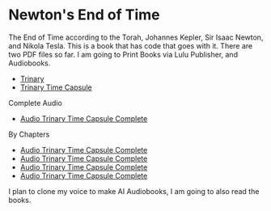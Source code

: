 # Newton's End of Time

The End of Time according to the Torah, Johannes Kepler, Sir Isaac Newton, and Nikola Tesla.
This is a book that has code that goes with it.
There are two PDF files so far. I am going to Print Books via Lulu Publisher, and Audiobooks.

* [Trinary](https://github.com/Light-Wizzard/End-of-Time/blob/main/books/Trinary.pdf)
* [Trinary Time Capsule](https://github.com/Light-Wizzard/End-of-Time/blob/main/books/TrinaryTimeCapsule.pdf)

Complete Audio
* [Audio Trinary Time Capsule Complete](http://lightwizzard.com/audio/Audiobooks/TrinaryTimeCapsule/Trianry.Time.Capsule.mp3)

By Chapters
* [Audio Trinary Time Capsule Complete](http://lightwizzard.com/audio/Audiobooks/TrinaryTimeCapsule/Title.mp3)
* [Audio Trinary Time Capsule Complete](http://lightwizzard.com/audio/Audiobooks/TrinaryTimeCapsule/Chapter.Wokeup.mp3)
* [Audio Trinary Time Capsule Complete](http://lightwizzard.com/audio/Audiobooks/TrinaryTimeCapsule/Chapter.Masons.mp3)
* [Audio Trinary Time Capsule Complete](http://lightwizzard.com/audio/Audiobooks/TrinaryTimeCapsule/Chapter.Trianry.mp3)

I plan to clone my voice to make AI Audiobooks, I am going to also read the books.
